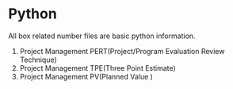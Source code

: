 # Python
All box related number files are basic python information. 

1. Project Management PERT(Project/Program Evaluation Review Technique)
2. Project Management TPE(Three Point Estimate)
3. Project Management PV(Planned Value )
